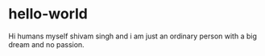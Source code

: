 # hello-world




Hi humans myself shivam singh and i am just an ordinary person with a big dream and no passion.
